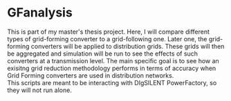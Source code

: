 # GFanalysis


This is part of my master's thesis project. Here, I will compare different types of grid-forming converter to a grid-following one. Later one, the grid-forming converters will be applied to distribution grids. These grids will then be aggregated and simulation will be run to see the effects of such converters at a transmission level. The main specific goal is to see how an exisitng grid reduction methodology performs in terms of accuracy when Grid Forming converters are used in distribution networks.  
This scripts are meant to be interacting with DIgSILENT PowerFactory, so they will not run alone.

